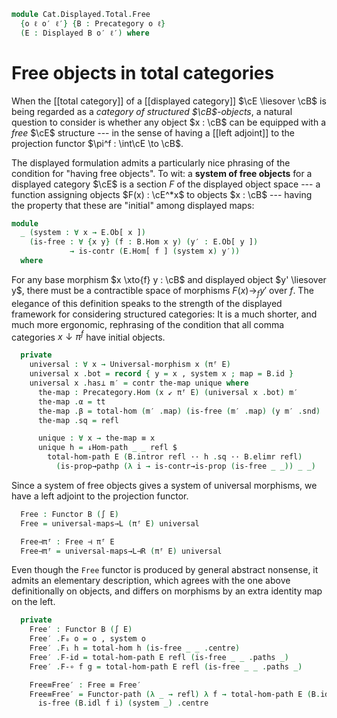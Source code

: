 <!--
```agda
open import Cat.Instances.Functor
open import Cat.Diagram.Initial
open import Cat.Displayed.Total
open import Cat.Functor.Adjoint
open import Cat.Instances.Comma
open import Cat.Displayed.Base
open import Cat.Prelude

import Cat.Reasoning as Cr
```
-->

```agda
module Cat.Displayed.Total.Free
  {o ℓ o′ ℓ′} {B : Precategory o ℓ}
  (E : Displayed B o′ ℓ′) where
```

# Free objects in total categories

When the [[total category]] of a [[displayed category]] $\cE
\liesover \cB$ is being regarded as a _category of structured
$\cB$-objects_, a natural question to consider is whether any object
$x : \cB$ can be equipped with a _free_ $\cE$ structure --- in the
sense of having a [[left adjoint]] to the projection functor $\pi^f :
\int\cE \to \cB$.

The displayed formulation admits a particularly nice phrasing of the
condition for "having free objects". To wit: a **system of free
objects** for a displayed category $\cE$ is a section $F$ of the
displayed object space --- a function assigning objects $F(x) :
\cE^*x$ to objects $x : \cB$ --- having the property that these
are "initial" among displayed maps:


<!--
```agda
private
  module B = Cr B
  module E = Displayed E
open Initial
open Functor
open ↓Obj
open ↓Hom
```
-->

```agda
module
  _ (system : ∀ x → E.Ob[ x ])
    (is-free : ∀ {x y} (f : B.Hom x y) (y′ : E.Ob[ y ])
             → is-contr (E.Hom[ f ] (system x) y′))
  where
```

For any base morphism $x \xto{f} y : \cB$ and displayed object $y'
\liesover y$, there must be a contractible space of morphisms $F(x)
\to_{f} y'$ over $f$. The elegance of this definition speaks to the
strength of the displayed framework for considering structured
categories: It is a much shorter, and much more ergonomic, rephrasing of
the condition that all comma categories $x \downarrow \pi^f$ have
initial objects.

```agda
  private
    universal : ∀ x → Universal-morphism x (πᶠ E)
    universal x .bot = record { y = x , system x ; map = B.id }
    universal x .has⊥ m′ = contr the-map unique where
      the-map : Precategory.Hom (x ↙ πᶠ E) (universal x .bot) m′
      the-map .α = tt
      the-map .β = total-hom (m′ .map) (is-free (m′ .map) (y m′ .snd) .centre)
      the-map .sq = refl

      unique : ∀ x → the-map ≡ x
      unique h = ↓Hom-path _ _ refl $
        total-hom-path E (B.intror refl ·· h .sq ·· B.elimr refl)
          (is-prop→pathp (λ i → is-contr→is-prop (is-free _ _)) _ _)
```

Since a system of free objects gives a system of universal morphisms, we
have a left adjoint to the projection functor.

```agda
  Free : Functor B (∫ E)
  Free = universal-maps→L (πᶠ E) universal

  Free⊣πᶠ : Free ⊣ πᶠ E
  Free⊣πᶠ = universal-maps→L⊣R (πᶠ E) universal
```

Even though the `Free` functor is produced by general abstract nonsense,
it admits an elementary description, which agrees with the one above
definitionally on objects, and differs on morphisms by an extra identity
map on the left.

```agda
  private
    Free′ : Functor B (∫ E)
    Free′ .F₀ o = o , system o
    Free′ .F₁ h = total-hom h (is-free _ _ .centre)
    Free′ .F-id = total-hom-path E refl (is-free _ _ .paths _)
    Free′ .F-∘ f g = total-hom-path E refl (is-free _ _ .paths _)

    Free≡Free′ : Free ≡ Free′
    Free≡Free′ = Functor-path (λ _ → refl) λ f → total-hom-path E (B.idl _) λ i →
      is-free (B.idl f i) (system _) .centre
```
